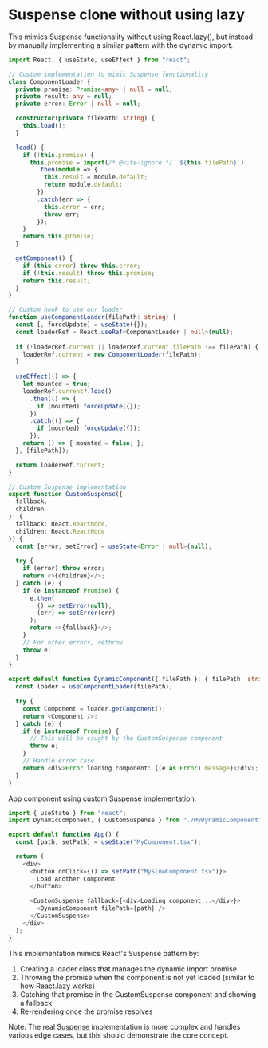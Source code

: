  # Suspense clone without using lazy

This mimics Suspense functionality without using React.lazy(), but instead by manually implementing a similar pattern with the dynamic import.

```typescript
import React, { useState, useEffect } from "react";

// Custom implementation to mimic Suspense functionality
class ComponentLoader {
  private promise: Promise<any> | null = null;
  private result: any = null;
  private error: Error | null = null;

  constructor(private filePath: string) {
    this.load();
  }

  load() {
    if (!this.promise) {
      this.promise = import(/* @vite-ignore */ `${this.filePath}`)
        .then(module => {
          this.result = module.default;
          return module.default;
        })
        .catch(err => {
          this.error = err;
          throw err;
        });
    }
    return this.promise;
  }

  getComponent() {
    if (this.error) throw this.error;
    if (!this.result) throw this.promise;
    return this.result;
  }
}

// Custom hook to use our loader
function useComponentLoader(filePath: string) {
  const [, forceUpdate] = useState({});
  const loaderRef = React.useRef<ComponentLoader | null>(null);
  
  if (!loaderRef.current || loaderRef.current.filePath !== filePath) {
    loaderRef.current = new ComponentLoader(filePath);
  }
  
  useEffect(() => {
    let mounted = true;
    loaderRef.current?.load()
      .then(() => {
        if (mounted) forceUpdate({});
      })
      .catch(() => {
        if (mounted) forceUpdate({});
      });
    return () => { mounted = false; };
  }, [filePath]);

  return loaderRef.current;
}

// Custom Suspense implementation
export function CustomSuspense({ 
  fallback, 
  children 
}: { 
  fallback: React.ReactNode, 
  children: React.ReactNode 
}) {
  const [error, setError] = useState<Error | null>(null);
  
  try {
    if (error) throw error;
    return <>{children}</>;
  } catch (e) {
    if (e instanceof Promise) {
      e.then(
        () => setError(null),
        (err) => setError(err)
      );
      return <>{fallback}</>;
    }
    // For other errors, rethrow
    throw e;
  }
}

export default function DynamicComponent({ filePath }: { filePath: string }) {
  const loader = useComponentLoader(filePath);
  
  try {
    const Component = loader.getComponent();
    return <Component />;
  } catch (e) {
    if (e instanceof Promise) {
      // This will be caught by the CustomSuspense component
      throw e;
    }
    // Handle error case
    return <div>Error loading component: {(e as Error).message}</div>;
  }
}
```

App component using custom Suspense implementation:

```typescript
import { useState } from "react";
import DynamicComponent, { CustomSuspense } from "./MyDynamicComponent";

export default function App() {
  const [path, setPath] = useState("MyComponent.tsx");

  return (
    <div>
      <button onClick={() => setPath("MySlowComponent.tsx")}>
        Load Another Component
      </button>
      
      <CustomSuspense fallback={<div>Loading component...</div>}>
        <DynamicComponent filePath={path} />
      </CustomSuspense>
    </div>
  );
}
```

This implementation mimics React's Suspense pattern by:

1. Creating a loader class that manages the dynamic import promise
2. Throwing the promise when the component is not yet loaded (similar to how React.lazy works)
3. Catching that promise in the CustomSuspense component and showing a fallback
4. Re-rendering once the promise resolves

Note: The real [Suspense](https://react.dev/reference/react/Suspense) implementation is more complex and handles various edge cases, but this should demonstrate the core concept.